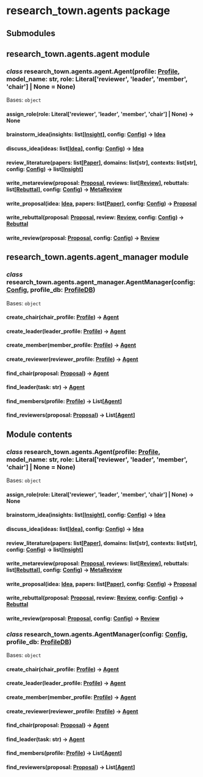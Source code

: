 # research_town.agents package

## Submodules

## research_town.agents.agent module

### *class* research_town.agents.agent.Agent(profile: [Profile](research_town.dbs.md#research_town.data.Profile), model_name: str, role: Literal['reviewer', 'leader', 'member', 'chair'] | None = None)

Bases: `object`

#### assign_role(role: Literal['reviewer', 'leader', 'member', 'chair'] | None) → None

#### brainstorm_idea(insights: list[[Insight](research_town.dbs.md#research_town.data.Insight)], config: [Config](research_town.configs.md#research_town.configs.config.Config)) → [Idea](research_town.dbs.md#research_town.data.Idea)

#### discuss_idea(ideas: list[[Idea](research_town.dbs.md#research_town.data.Idea)], config: [Config](research_town.configs.md#research_town.configs.config.Config)) → [Idea](research_town.dbs.md#research_town.data.Idea)

#### review_literature(papers: list[[Paper](research_town.dbs.md#research_town.data.Paper)], domains: list[str], contexts: list[str], config: [Config](research_town.configs.md#research_town.configs.config.Config)) → list[[Insight](research_town.dbs.md#research_town.data.Insight)]

#### write_metareview(proposal: [Proposal](research_town.dbs.md#research_town.data.Proposal), reviews: list[[Review](research_town.dbs.md#research_town.data.Review)], rebuttals: list[[Rebuttal](research_town.dbs.md#research_town.data.Rebuttal)], config: [Config](research_town.configs.md#research_town.configs.config.Config)) → [MetaReview](research_town.dbs.md#research_town.data.MetaReview)

#### write_proposal(idea: [Idea](research_town.dbs.md#research_town.data.Idea), papers: list[[Paper](research_town.dbs.md#research_town.data.Paper)], config: [Config](research_town.configs.md#research_town.configs.config.Config)) → [Proposal](research_town.dbs.md#research_town.data.Proposal)

#### write_rebuttal(proposal: [Proposal](research_town.dbs.md#research_town.data.Proposal), review: [Review](research_town.dbs.md#research_town.data.Review), config: [Config](research_town.configs.md#research_town.configs.config.Config)) → [Rebuttal](research_town.dbs.md#research_town.data.Rebuttal)

#### write_review(proposal: [Proposal](research_town.dbs.md#research_town.data.Proposal), config: [Config](research_town.configs.md#research_town.configs.config.Config)) → [Review](research_town.dbs.md#research_town.data.Review)

## research_town.agents.agent_manager module

### *class* research_town.agents.agent_manager.AgentManager(config: [Config](research_town.configs.md#research_town.configs.config.Config), profile_db: [ProfileDB](research_town.dbs.md#research_town.dbs.db_profile.ProfileDB))

Bases: `object`

#### create_chair(chair_profile: [Profile](research_town.dbs.md#research_town.data.Profile)) → [Agent](#research_town.agents.agent.Agent)

#### create_leader(leader_profile: [Profile](research_town.dbs.md#research_town.data.Profile)) → [Agent](#research_town.agents.agent.Agent)

#### create_member(member_profile: [Profile](research_town.dbs.md#research_town.data.Profile)) → [Agent](#research_town.agents.agent.Agent)

#### create_reviewer(reviewer_profile: [Profile](research_town.dbs.md#research_town.data.Profile)) → [Agent](#research_town.agents.agent.Agent)

#### find_chair(proposal: [Proposal](research_town.dbs.md#research_town.data.Proposal)) → [Agent](#research_town.agents.agent.Agent)

#### find_leader(task: str) → [Agent](#research_town.agents.agent.Agent)

#### find_members(profile: [Profile](research_town.dbs.md#research_town.data.Profile)) → List[[Agent](#research_town.agents.agent.Agent)]

#### find_reviewers(proposal: [Proposal](research_town.dbs.md#research_town.data.Proposal)) → List[[Agent](#research_town.agents.agent.Agent)]

## Module contents

### *class* research_town.agents.Agent(profile: [Profile](research_town.dbs.md#research_town.data.Profile), model_name: str, role: Literal['reviewer', 'leader', 'member', 'chair'] | None = None)

Bases: `object`

#### assign_role(role: Literal['reviewer', 'leader', 'member', 'chair'] | None) → None

#### brainstorm_idea(insights: list[[Insight](research_town.dbs.md#research_town.data.Insight)], config: [Config](research_town.configs.md#research_town.configs.config.Config)) → [Idea](research_town.dbs.md#research_town.data.Idea)

#### discuss_idea(ideas: list[[Idea](research_town.dbs.md#research_town.data.Idea)], config: [Config](research_town.configs.md#research_town.configs.config.Config)) → [Idea](research_town.dbs.md#research_town.data.Idea)

#### review_literature(papers: list[[Paper](research_town.dbs.md#research_town.data.Paper)], domains: list[str], contexts: list[str], config: [Config](research_town.configs.md#research_town.configs.config.Config)) → list[[Insight](research_town.dbs.md#research_town.data.Insight)]

#### write_metareview(proposal: [Proposal](research_town.dbs.md#research_town.data.Proposal), reviews: list[[Review](research_town.dbs.md#research_town.data.Review)], rebuttals: list[[Rebuttal](research_town.dbs.md#research_town.data.Rebuttal)], config: [Config](research_town.configs.md#research_town.configs.config.Config)) → [MetaReview](research_town.dbs.md#research_town.data.MetaReview)

#### write_proposal(idea: [Idea](research_town.dbs.md#research_town.data.Idea), papers: list[[Paper](research_town.dbs.md#research_town.data.Paper)], config: [Config](research_town.configs.md#research_town.configs.config.Config)) → [Proposal](research_town.dbs.md#research_town.data.Proposal)

#### write_rebuttal(proposal: [Proposal](research_town.dbs.md#research_town.data.Proposal), review: [Review](research_town.dbs.md#research_town.data.Review), config: [Config](research_town.configs.md#research_town.configs.config.Config)) → [Rebuttal](research_town.dbs.md#research_town.data.Rebuttal)

#### write_review(proposal: [Proposal](research_town.dbs.md#research_town.data.Proposal), config: [Config](research_town.configs.md#research_town.configs.config.Config)) → [Review](research_town.dbs.md#research_town.data.Review)

### *class* research_town.agents.AgentManager(config: [Config](research_town.configs.md#research_town.configs.config.Config), profile_db: [ProfileDB](research_town.dbs.md#research_town.dbs.db_profile.ProfileDB))

Bases: `object`

#### create_chair(chair_profile: [Profile](research_town.dbs.md#research_town.data.Profile)) → [Agent](#research_town.agents.agent.Agent)

#### create_leader(leader_profile: [Profile](research_town.dbs.md#research_town.data.Profile)) → [Agent](#research_town.agents.agent.Agent)

#### create_member(member_profile: [Profile](research_town.dbs.md#research_town.data.Profile)) → [Agent](#research_town.agents.agent.Agent)

#### create_reviewer(reviewer_profile: [Profile](research_town.dbs.md#research_town.data.Profile)) → [Agent](#research_town.agents.agent.Agent)

#### find_chair(proposal: [Proposal](research_town.dbs.md#research_town.data.Proposal)) → [Agent](#research_town.agents.agent.Agent)

#### find_leader(task: str) → [Agent](#research_town.agents.agent.Agent)

#### find_members(profile: [Profile](research_town.dbs.md#research_town.data.Profile)) → List[[Agent](#research_town.agents.agent.Agent)]

#### find_reviewers(proposal: [Proposal](research_town.dbs.md#research_town.data.Proposal)) → List[[Agent](#research_town.agents.agent.Agent)]
